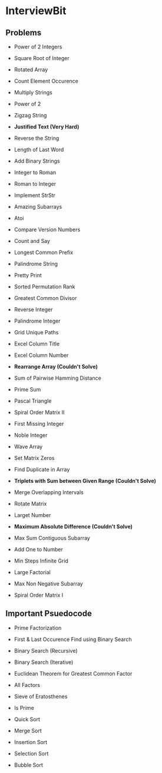 # InterviewBit

## Problems

- Power of 2 Integers

- Square Root of Integer

- Rotated Array

- Count Element Occurence

- Multiply Strings

- Power of 2

- Zigzag String

- __Justified Text (Very Hard)__

- Reverse the String

- Length of Last Word

- Add Binary Strings

- Integer to Roman

- Roman to Integer

- Implement StrStr

- Amazing Subarrays

- Atoi

- Compare Version Numbers

- Count and Say

- Longest Common Prefix

- Palindrome String

- Pretty Print

- Sorted Permutation Rank

- Greatest Common Divisor

- Reverse Integer

- Palindrome Integer

- Grid Unique Paths

- Excel Column Title

- Excel Column Number

- __Rearrange Array (Couldn't Solve)__

- Sum of Pairwise Hamming Distance

- Prime Sum

- Pascal Triangle

- Spiral Order Matrix II

- First Missing Integer

- Noble Integer

- Wave Array

- Set Matrix Zeros

- Find Duplicate in Array

- __Triplets with Sum between Given Range (Couldn't Solve)__

- Merge Overlapping Intervals

- Rotate Matrix

- Larget Number

- __Maximum Absolute Difference (Couldn't Solve)__

- Max Sum Contiguous Subarray

- Add One to Number

- Min Steps Infinite Grid

- Large Factorial

- Max Non Negative Subarray

- Spiral Order Matrix I

## Important Psuedocode

- Prime Factorization

- First & Last Occurence Find using Binary Search

- Binary Search (Recursive)

- Binary Search (Iterative)

- Euclidean Theorem for Greatest Common Factor

- All Factors

- Sieve of Eratosthenes

- Is Prime

- Quick Sort

- Merge Sort

- Insertion Sort

- Selection Sort

- Bubble Sort